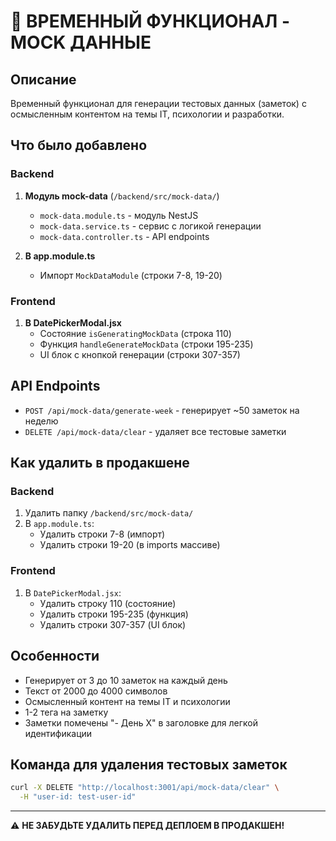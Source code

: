 # 🔴 ВРЕМЕННЫЙ ФУНКЦИОНАЛ - MOCK ДАННЫЕ

## Описание
Временный функционал для генерации тестовых данных (заметок) с осмысленным контентом на темы IT, психологии и разработки.

## Что было добавлено

### Backend
1. **Модуль mock-data** (`/backend/src/mock-data/`)
   - `mock-data.module.ts` - модуль NestJS
   - `mock-data.service.ts` - сервис с логикой генерации
   - `mock-data.controller.ts` - API endpoints

2. **В app.module.ts**
   - Импорт `MockDataModule` (строки 7-8, 19-20)

### Frontend
1. **В DatePickerModal.jsx**
   - Состояние `isGeneratingMockData` (строка 110)
   - Функция `handleGenerateMockData` (строки 195-235)
   - UI блок с кнопкой генерации (строки 307-357)

## API Endpoints
- `POST /api/mock-data/generate-week` - генерирует ~50 заметок на неделю
- `DELETE /api/mock-data/clear` - удаляет все тестовые заметки

## Как удалить в продакшене

### Backend
1. Удалить папку `/backend/src/mock-data/`
2. В `app.module.ts`:
   - Удалить строки 7-8 (импорт)
   - Удалить строки 19-20 (в imports массиве)

### Frontend
1. В `DatePickerModal.jsx`:
   - Удалить строку 110 (состояние)
   - Удалить строки 195-235 (функция)
   - Удалить строки 307-357 (UI блок)

## Особенности
- Генерирует от 3 до 10 заметок на каждый день
- Текст от 2000 до 4000 символов
- Осмысленный контент на темы IT и психологии
- 1-2 тега на заметку
- Заметки помечены "- День X" в заголовке для легкой идентификации

## Команда для удаления тестовых заметок
```bash
curl -X DELETE "http://localhost:3001/api/mock-data/clear" \
  -H "user-id: test-user-id"
```

---
⚠️ **НЕ ЗАБУДЬТЕ УДАЛИТЬ ПЕРЕД ДЕПЛОЕМ В ПРОДАКШЕН!**